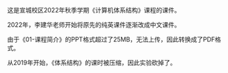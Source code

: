 这是宣城校区2022年秋季学期《计算机体系结构》课程的课件。

2022年，李建华老师开始将原先的纯英课件逐渐改成中文课件。

由于《01-课程简介》的PPT格式超过了25MB，无法上传，因此转换成了PDF格式。

从2019年开始，《体系结构》的课时被压缩，因此实验砍掉了。